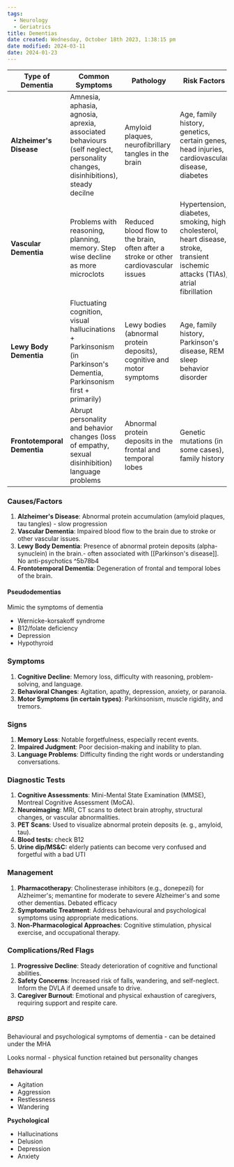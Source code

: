 ```yaml
---
tags:
  - Neurology
  - Geriatrics
title: Dementias
date created: Wednesday, October 18th 2023, 1:38:15 pm
date modified: 2024-03-11
date: 2024-01-23
---
```


| Type of Dementia            | Common Symptoms                                                                                                       | Pathology                                                                            | Risk Factors                                                                                                                     | Treatment/Management                                                                                                                                                             |
| --------------------------- | --------------------------------------------------------------------------------------------------------------------- | ------------------------------------------------------------------------------------ | -------------------------------------------------------------------------------------------------------------------------------- | -------------------------------------------------------------------------------------------------------------------------------------------------------------------------------- |
| **Alzheimer's Disease**     | Amnesia, aphasia, agnosia, aprexia, associated behaviours (self neglect, personality changes, disinhibitions), steady decilne          | Amyloid plaques, neurofibrillary tangles in the brain                                | Age, family history, genetics, certain genes, head injuries, cardiovascular disease, diabetes                                    | Medications (e.g., donepezil, rivastigmine) to slow progression, cognitive and behavioural therapies, lifestyle modifications (e.g., physical and mental activities, healthy diet, social engagement) |
| **Vascular Dementia**       | Problems with reasoning, planning, memory. Step wise decline as more microclots                                       | Reduced blood flow to the brain, often after a stroke or other cardiovascular issues | Hypertension, diabetes, smoking, high cholesterol, heart disease, stroke, transient ischemic attacks (TIAs), atrial fibrillation | Blood pressure management, cholesterol control, diabetes management, lifestyle changes (e.g., exercise, diet), cognitive rehabilitation                                          |
| **Lewy Body Dementia**      | Fluctuating cognition, visual hallucinations + Parkinsonism (in Parkinson's Dementia, Parkinsonism first + primarily) | Lewy bodies (abnormal protein deposits), cognitive and motor symptoms                | Age, family history, Parkinson's disease, REM sleep behavior disorder                                                            | Medications for symptoms (e.g., cholinesterase inhibitors), physical therapy, occupational therapy, support for both the person and caregivers. No antipsychotics                   |
| **Frontotemporal Dementia** | Abrupt personality and behavior changes (loss of empathy, sexual disinhibition) language problems                     | Abnormal protein deposits in the frontal and temporal lobes                          | Genetic mutations (in some cases), family history                                                                                | Behavioral and symptom management, speech and language therapy, cognitive rehabilitation, supportive care                                                                        |


### Causes/Factors
1. **Alzheimer's Disease**: Abnormal protein accumulation (amyloid plaques, tau tangles) - slow progression
2. **Vascular Dementia**: Impaired blood flow to the brain due to stroke or other vascular issues.
3. **Lewy Body Dementia**: Presence of abnormal protein deposits (alpha-synuclein) in the brain.- often associated with [[Parkinson's disease]]. No anti-psychotics ^5b78b4
4. **Frontotemporal Dementia**: Degeneration of frontal and temporal lobes of the brain.

#### Pseudodementias

Mimic the symptoms of dementia
- Wernicke-korsakoff syndrome 
- B12/folate deficiency
- Depression
- Hypothyroid

### Symptoms
1. **Cognitive Decline**: Memory loss, difficulty with reasoning, problem-solving, and language.
2. **Behavioral Changes**: Agitation, apathy, depression, anxiety, or paranoia.
3. **Motor Symptoms (in certain types)**: Parkinsonism, muscle rigidity, and tremors.

### Signs
1. **Memory Loss**: Notable forgetfulness, especially recent events.
2. **Impaired Judgment**: Poor decision-making and inability to plan.
3. **Language Problems**: Difficulty finding the right words or understanding conversations.

### Diagnostic Tests
1. **Cognitive Assessments**: Mini-Mental State Examination (MMSE), Montreal Cognitive Assessment (MoCA).
2. **Neuroimaging**: MRI, CT scans to detect brain atrophy, structural changes, or vascular abnormalities.
3. **PET Scans**: Used to visualize abnormal protein deposits (e. g., amyloid, tau).
4. **Blood tests:** check B12
5. **Urine dip/MS&C:** elderly patients can become very confused and forgetful with a bad UTI

### Management
1. **Pharmacotherapy**: Cholinesterase inhibitors (e.g., donepezil) for Alzheimer's; memantine for moderate to severe Alzheimer's and some other dementias. Debated efficacy
2. **Symptomatic Treatment**: Address behavioural and psychological symptoms using appropriate medications.
3. **Non-Pharmacological Approaches**: Cognitive stimulation, physical exercise, and occupational therapy.
   
### Complications/Red Flags
1. **Progressive Decline**: Steady deterioration of cognitive and functional abilities.
2. **Safety Concerns**: Increased risk of falls, wandering, and self-neglect. Inform the DVLA if deemed unsafe to drive.
3. **Caregiver Burnout**: Emotional and physical exhaustion of caregivers, requiring support and respite care.

##### BPSD
Behavioural and psychological symptoms of dementia - can be detained under the MHA 

Looks normal - physical function retained but personality changes

**Behavioural**
- Agitation 
- Aggression 
- Restlessness
- Wandering

**Psychological**
- Hallucinations
- Delusion
- Depression
- Anxiety 